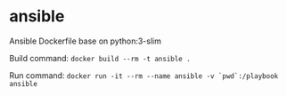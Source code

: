 # ansible
Ansible Dockerfile base on python:3-slim

Build command:
`docker build --rm -t ansible .`

Run command:
``docker run -it --rm --name ansible -v `pwd`:/playbook ansible``
